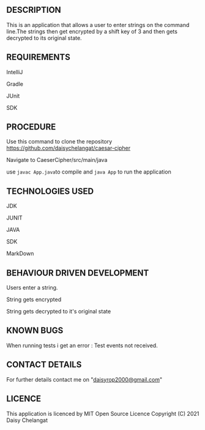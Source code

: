  
## DESCRIPTION

This is an application that allows a user to enter strings on the command line.The strings then get encrypted by a shift key of 3 and then gets decrypted to its original state.

## REQUIREMENTS

IntelliJ

Gradle

JUnit

SDK

## PROCEDURE
Use this command to clone the repository https://github.com/daisychelangat/caesar-cipher

Navigate to CaeserCipher/src/main/java

use `javac App.java`to compile and `java App` to run the application

## TECHNOLOGIES USED
JDK

JUNIT

JAVA

SDK

MarkDown

## BEHAVIOUR DRIVEN DEVELOPMENT

Users enter a string.

String gets encrypted

String gets decrypted to it's original state

## KNOWN BUGS

When running tests i get an error : Test events not received.

## CONTACT DETAILS

For further details contact me on "daisyrop2000@gmail.com"
## LICENCE

This application is licenced by MIT Open Source Licence
Copyright (C) 2021  Daisy Chelangat

